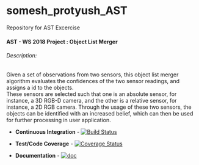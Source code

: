 # somesh_protyush_AST
Repository for AST Excercise
#### AST - WS 2018 Project : Object List Merger <br />
###### Description:<br />
Given a set of observations from two sensors, this object list merger algorithm evaluates the confidences of the two sensor readings, and assigns a id to the objects.<br />
These sensors are selected such that one is an absolute sensor, for instance, a 3D RGB-D camera, and the other is a relative sensor, for instance, a 2D RGB camera. Through the usage of these two sensors, the objects can be identified with an increased belief, which can then be used for further processing in user application.<br />

+ **Continuous Integration** - [![Build Status](https://travis-ci.com/someshdev/somesh_protyush_AST.svg?branch=master)](https://travis-ci.com/someshdev/somesh_protyush_AST)

+ **Test/Code Coverage** - [![Coverage Status](https://coveralls.io/repos/github/someshdev/somesh_protyush_AST/badge.svg?branch=master)](https://coveralls.io/github/someshdev/somesh_protyush_AST?branch=master)

+ **Documentation** - [![doc](https://img.shields.io/badge/test%20report-master-blue.svg?style=flat)](https://github.com/someshdev/somesh_protyush_AST/blob/master/AST_Project/documentation.pdf)

